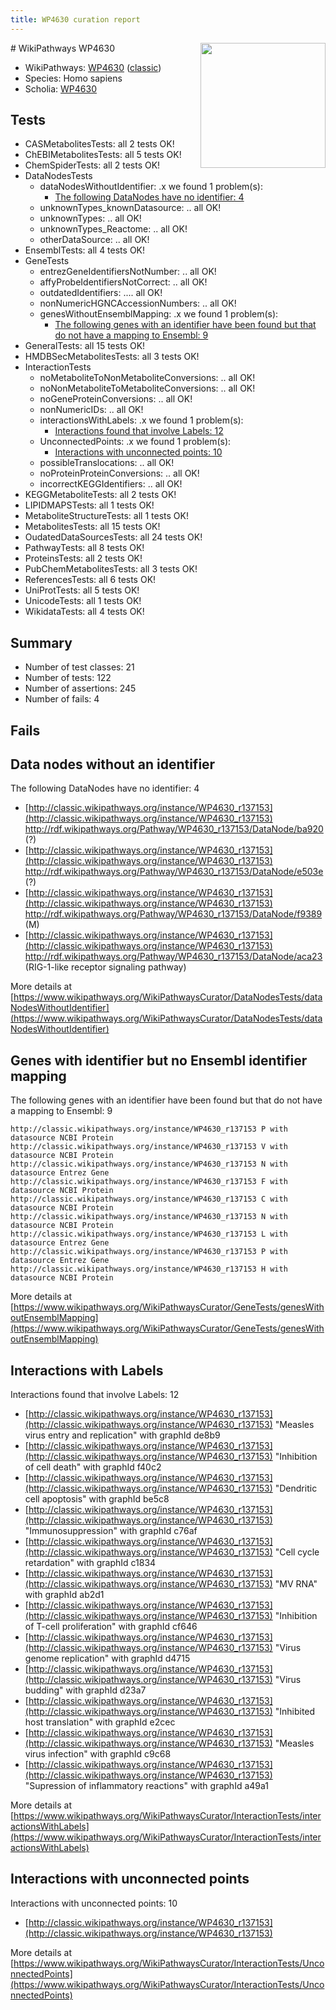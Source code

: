 ```yaml
---
title: WP4630 curation report
---
```


<img style="float: right; width: 200px" src="https://upload.wikimedia.org/wikipedia/commons/thumb/8/83/Wplogo_with_text_500.png/640px-Wplogo_with_text_500.png" />
# WikiPathways WP4630

* WikiPathways: [WP4630](https://wikipathways.org/pathways/WP4630) ([classic](https://classic.wikipathways.org/instance/WP4630))
* Species: Homo sapiens
* Scholia: [WP4630](https://scholia.toolforge.org/wikipathways/WP4630)
## Tests
* CASMetabolitesTests: all 2 tests OK!
* ChEBIMetabolitesTests: all 5 tests OK!
* ChemSpiderTests: all 2 tests OK!
* DataNodesTests
    * dataNodesWithoutIdentifier: .x we found 1 problem(s):
        * [The following DataNodes have no identifier: 4](#d2d32fa3)
    * unknownTypes_knownDatasource: .. all OK!
    * unknownTypes: .. all OK!
    * unknownTypes_Reactome: .. all OK!
    * otherDataSource: .. all OK!
* EnsemblTests: all 4 tests OK!
* GeneTests
    * entrezGeneIdentifiersNotNumber: .. all OK!
    * affyProbeIdentifiersNotCorrect: .. all OK!
    * outdatedIdentifiers: .... all OK!
    * nonNumericHGNCAccessionNumbers: .. all OK!
    * genesWithoutEnsemblMapping: .x we found 1 problem(s):
        * [The following genes with an identifier have been found but that do not have a mapping to Ensembl: 9](#40286d8b)
* GeneralTests: all 15 tests OK!
* HMDBSecMetabolitesTests: all 3 tests OK!
* InteractionTests
    * noMetaboliteToNonMetaboliteConversions: .. all OK!
    * noNonMetaboliteToMetaboliteConversions: .. all OK!
    * noGeneProteinConversions: .. all OK!
    * nonNumericIDs: .. all OK!
    * interactionsWithLabels: .x we found 1 problem(s):
        * [Interactions found that involve Labels: 12](#fe97a8ba)
    * UnconnectedPoints: .x we found 1 problem(s):
        * [Interactions with unconnected points: 10](#7f1d4077)
    * possibleTranslocations: .. all OK!
    * noProteinProteinConversions: .. all OK!
    * incorrectKEGGIdentifiers: .. all OK!
* KEGGMetaboliteTests: all 2 tests OK!
* LIPIDMAPSTests: all 1 tests OK!
* MetaboliteStructureTests: all 1 tests OK!
* MetabolitesTests: all 15 tests OK!
* OudatedDataSourcesTests: all 24 tests OK!
* PathwayTests: all 8 tests OK!
* ProteinsTests: all 2 tests OK!
* PubChemMetabolitesTests: all 3 tests OK!
* ReferencesTests: all 6 tests OK!
* UniProtTests: all 5 tests OK!
* UnicodeTests: all 1 tests OK!
* WikidataTests: all 4 tests OK!


## Summary

* Number of test classes: 21
* Number of tests: 122
* Number of assertions: 245
* Number of fails: 4

## Fails

<a name="d2d32fa3" />

## Data nodes without an identifier

The following DataNodes have no identifier: 4

* [http://classic.wikipathways.org/instance/WP4630_r137153](http://classic.wikipathways.org/instance/WP4630_r137153) http://rdf.wikipathways.org/Pathway/WP4630_r137153/DataNode/ba920 (?)
* [http://classic.wikipathways.org/instance/WP4630_r137153](http://classic.wikipathways.org/instance/WP4630_r137153) http://rdf.wikipathways.org/Pathway/WP4630_r137153/DataNode/e503e (?)
* [http://classic.wikipathways.org/instance/WP4630_r137153](http://classic.wikipathways.org/instance/WP4630_r137153) http://rdf.wikipathways.org/Pathway/WP4630_r137153/DataNode/f9389 (M)
* [http://classic.wikipathways.org/instance/WP4630_r137153](http://classic.wikipathways.org/instance/WP4630_r137153) http://rdf.wikipathways.org/Pathway/WP4630_r137153/DataNode/aca23 (RIG-1-like receptor
signaling pathway)


More details at [https://www.wikipathways.org/WikiPathwaysCurator/DataNodesTests/dataNodesWithoutIdentifier](https://www.wikipathways.org/WikiPathwaysCurator/DataNodesTests/dataNodesWithoutIdentifier)

<a name="40286d8b" />

## Genes with identifier but no Ensembl identifier mapping

The following genes with an identifier have been found but that do not have a mapping to Ensembl: 9
```
http://classic.wikipathways.org/instance/WP4630_r137153 P with datasource NCBI Protein
http://classic.wikipathways.org/instance/WP4630_r137153 V with datasource NCBI Protein
http://classic.wikipathways.org/instance/WP4630_r137153 N with datasource Entrez Gene
http://classic.wikipathways.org/instance/WP4630_r137153 F with datasource NCBI Protein
http://classic.wikipathways.org/instance/WP4630_r137153 C with datasource NCBI Protein
http://classic.wikipathways.org/instance/WP4630_r137153 N with datasource NCBI Protein
http://classic.wikipathways.org/instance/WP4630_r137153 L with datasource Entrez Gene
http://classic.wikipathways.org/instance/WP4630_r137153 P with datasource Entrez Gene
http://classic.wikipathways.org/instance/WP4630_r137153 H with datasource NCBI Protein
```

More details at [https://www.wikipathways.org/WikiPathwaysCurator/GeneTests/genesWithoutEnsemblMapping](https://www.wikipathways.org/WikiPathwaysCurator/GeneTests/genesWithoutEnsemblMapping)

<a name="fe97a8ba" />

## Interactions with Labels

Interactions found that involve Labels: 12

* [http://classic.wikipathways.org/instance/WP4630_r137153](http://classic.wikipathways.org/instance/WP4630_r137153) "Measles virus entry
and replication" with graphId de8b9
* [http://classic.wikipathways.org/instance/WP4630_r137153](http://classic.wikipathways.org/instance/WP4630_r137153) "Inhibition of cell death" with graphId f40c2
* [http://classic.wikipathways.org/instance/WP4630_r137153](http://classic.wikipathways.org/instance/WP4630_r137153) "Dendritic cell
apoptosis" with graphId be5c8
* [http://classic.wikipathways.org/instance/WP4630_r137153](http://classic.wikipathways.org/instance/WP4630_r137153) "Immunosuppression" with graphId c76af
* [http://classic.wikipathways.org/instance/WP4630_r137153](http://classic.wikipathways.org/instance/WP4630_r137153) "Cell cycle retardation" with graphId c1834
* [http://classic.wikipathways.org/instance/WP4630_r137153](http://classic.wikipathways.org/instance/WP4630_r137153) "MV RNA" with graphId ab2d1
* [http://classic.wikipathways.org/instance/WP4630_r137153](http://classic.wikipathways.org/instance/WP4630_r137153) "Inhibition of T-cell 
proliferation" with graphId cf646
* [http://classic.wikipathways.org/instance/WP4630_r137153](http://classic.wikipathways.org/instance/WP4630_r137153) "Virus genome 
replication" with graphId d4715
* [http://classic.wikipathways.org/instance/WP4630_r137153](http://classic.wikipathways.org/instance/WP4630_r137153) "Virus budding" with graphId d23a7
* [http://classic.wikipathways.org/instance/WP4630_r137153](http://classic.wikipathways.org/instance/WP4630_r137153) "Inhibited host 
translation" with graphId e2cec
* [http://classic.wikipathways.org/instance/WP4630_r137153](http://classic.wikipathways.org/instance/WP4630_r137153) "Measles virus
infection" with graphId c9c68
* [http://classic.wikipathways.org/instance/WP4630_r137153](http://classic.wikipathways.org/instance/WP4630_r137153) "Supression of 
inflammatory reactions" with graphId a49a1


More details at [https://www.wikipathways.org/WikiPathwaysCurator/InteractionTests/interactionsWithLabels](https://www.wikipathways.org/WikiPathwaysCurator/InteractionTests/interactionsWithLabels)

<a name="7f1d4077" />

## Interactions with unconnected points

Interactions with unconnected points: 10

* [http://classic.wikipathways.org/instance/WP4630_r137153](http://classic.wikipathways.org/instance/WP4630_r137153)


More details at [https://www.wikipathways.org/WikiPathwaysCurator/InteractionTests/UnconnectedPoints](https://www.wikipathways.org/WikiPathwaysCurator/InteractionTests/UnconnectedPoints)

